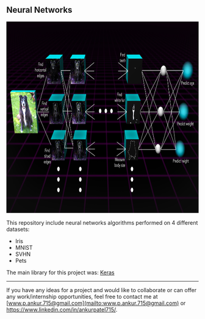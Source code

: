 ## Neural Networks 
<p align="left">
  <img width="800" height="500" src="https://github.com/ankur715/neural_networks/blob/master/neural_network_visual_final.jpg"> 
</p>

This repository include neural networks algorithms performed on 4 different datasets:
* Iris
* MNIST
* SVHN
* Pets


The main library for this project was: 
[Keras](https://keras.io/#installation)

---
If you have any ideas for a project and would like to collaborate or can offer any work/internship opportunities, feel free to contact me at [www.p.ankur.715@gmail.com](mailto:www.p.ankur.715@gmail.com) or https://www.linkedin.com/in/ankurpatel715/.
